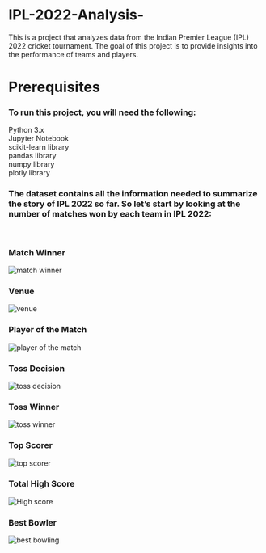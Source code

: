 # IPL-2022-Analysis-
This is a project that analyzes data from the Indian Premier League (IPL) 2022 cricket tournament. The goal of this project is to provide insights into the performance of teams and players.

# Prerequisites
<h3>To run this project, you will need the following:<br></h3>

Python 3.x<br>
Jupyter Notebook<br>
scikit-learn library<br>
pandas library<br>
numpy library<br> 
plotly library<br>
<h3>The dataset contains all the information needed to summarize the story of IPL 2022 so far. So let’s start by looking at the number of matches won by each team in IPL 2022:</h3><br>

<h3>Match Winner</h3>

![match winner](https://github.com/Sanketarali/IPL-2022-Analysis/assets/110754364/c7eb3e28-c8f4-4098-a0a8-f0b3d0bec5a0)

<h3>Venue</h3> 

![venue](https://github.com/Sanketarali/IPL-2022-Analysis/assets/110754364/7359f075-a11f-4d1a-b58f-c36eaa8db434)

<h3>Player of the Match</h3>

![player of the match](https://github.com/Sanketarali/IPL-2022-Analysis/assets/110754364/19c2d2ec-f063-4344-9e4a-380a65b33e97)


<h3>Toss Decision</h3>

![toss decision](https://github.com/Sanketarali/IPL-2022-Analysis/assets/110754364/ffbbe3da-52c4-4086-b334-d8a5d8486f12)


<h3>Toss Winner</h3>

![toss winner](https://github.com/Sanketarali/IPL-2022-Analysis/assets/110754364/b94d1cae-ee30-4923-80db-3e22d3c4554b)


<h3>Top Scorer</h3>

![top  scorer](https://github.com/Sanketarali/IPL-2022-Analysis/assets/110754364/1a31de7f-1976-469f-a83c-3a4690f95fc4)


<h3>Total High Score</h3>

![High score](https://github.com/Sanketarali/IPL-2022-Analysis/assets/110754364/1b94d726-c644-453c-86c8-57f39fd3ad0a)


<h3>Best Bowler</h3>

![best bowling](https://github.com/Sanketarali/IPL-2022-Analysis/assets/110754364/c02b3737-4696-4ebf-9841-99e6c3444ed8)





